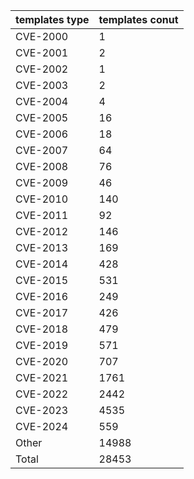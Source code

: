 | templates type | templates conut |
| --- | --- |
| CVE-2000 | 1 |
| CVE-2001 | 2 |
| CVE-2002 | 1 |
| CVE-2003 | 2 |
| CVE-2004 | 4 |
| CVE-2005 | 16 |
| CVE-2006 | 18 |
| CVE-2007 | 64 |
| CVE-2008 | 76 |
| CVE-2009 | 46 |
| CVE-2010 | 140 |
| CVE-2011 | 92 |
| CVE-2012 | 146 |
| CVE-2013 | 169 |
| CVE-2014 | 428 |
| CVE-2015 | 531 |
| CVE-2016 | 249 |
| CVE-2017 | 426 |
| CVE-2018 | 479 |
| CVE-2019 | 571 |
| CVE-2020 | 707 |
| CVE-2021 | 1761 |
| CVE-2022 | 2442 |
| CVE-2023 | 4535 |
| CVE-2024 | 559 |
| Other | 14988 |
| Total | 28453 |
